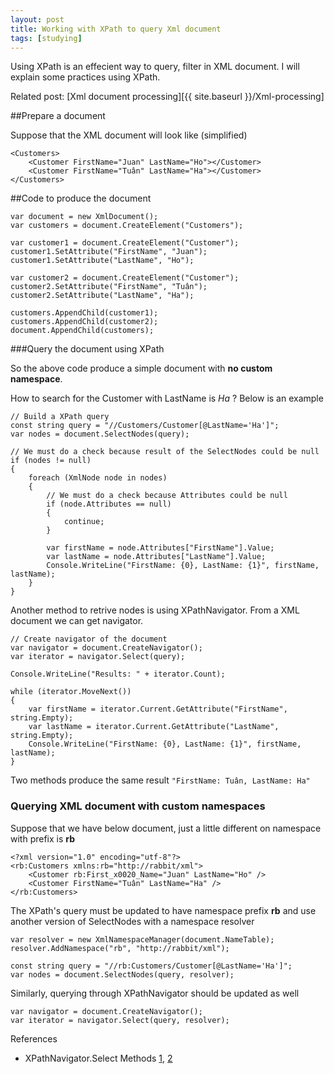 ```yaml
---
layout: post
title: Working with XPath to query Xml document
tags: [studying]
---
```


Using XPath is an effecient way to query, filter in XML document. I will explain some practices using XPath.

Related post: [Xml document processing][{{ site.baseurl }}/Xml-processing]

##Prepare a document

Suppose that the XML document will look like (simplified)

```
<Customers>
	<Customer FirstName="Juan" LastName="Ho"></Customer>
	<Customer FirstName="Tuân" LastName="Ha"></Customer>
</Customers>
```

##Code to produce the document

```
var document = new XmlDocument();
var customers = document.CreateElement("Customers");

var customer1 = document.CreateElement("Customer");
customer1.SetAttribute("FirstName", "Juan");
customer1.SetAttribute("LastName", "Ho");

var customer2 = document.CreateElement("Customer");
customer2.SetAttribute("FirstName", "Tuân");
customer2.SetAttribute("LastName", "Ha");

customers.AppendChild(customer1);
customers.AppendChild(customer2);
document.AppendChild(customers);
```

###Query the document using XPath

So the above code produce a simple document with **no custom namespace**.

How to search for the Customer with LastName is *Ha* ? Below is an example

```
// Build a XPath query
const string query = "//Customers/Customer[@LastName='Ha']";
var nodes = document.SelectNodes(query);

// We must do a check because result of the SelectNodes could be null
if (nodes != null)
{
	foreach (XmlNode node in nodes)
	{
		// We must do a check because Attributes could be null
		if (node.Attributes == null)
		{
			continue;
		}

		var firstName = node.Attributes["FirstName"].Value;
		var lastName = node.Attributes["LastName"].Value;
		Console.WriteLine("FirstName: {0}, LastName: {1}", firstName, lastName);
	}
}
```

Another method to retrive nodes is using XPathNavigator. From a XML document we can get navigator.

```
// Create navigator of the document
var navigator = document.CreateNavigator();
var iterator = navigator.Select(query);

Console.WriteLine("Results: " + iterator.Count);

while (iterator.MoveNext())
{
	var firstName = iterator.Current.GetAttribute("FirstName", string.Empty);
	var lastName = iterator.Current.GetAttribute("LastName", string.Empty);
	Console.WriteLine("FirstName: {0}, LastName: {1}", firstName, lastName);
}
```

Two methods produce the same result
`"FirstName: Tuân, LastName: Ha"`

### Querying XML document with custom namespaces

Suppose that we have below document, just a little different on namespace with prefix is **rb**

```
<?xml version="1.0" encoding="utf-8"?>
<rb:Customers xmlns:rb="http://rabbit/xml">
	<Customer rb:First_x0020_Name="Juan" LastName="Ho" />
	<Customer FirstName="Tuân" LastName="Ha" />
</rb:Customers>
```

The XPath's query must be updated to have namespace prefix **rb** and use another version of SelectNodes with
a namespace resolver

```
var resolver = new XmlNamespaceManager(document.NameTable);
resolver.AddNamespace("rb", "http://rabbit/xml");

const string query = "//rb:Customers/Customer[@LastName='Ha']";
var nodes = document.SelectNodes(query, resolver);
```

Similarly, querying through XPathNavigator should be updated as well

```
var navigator = document.CreateNavigator();
var iterator = navigator.Select(query, resolver);
```

References
- XPathNavigator.Select Methods [1][1], [2][2]

[1]: https://msdn.microsoft.com/en-us/library/0ea193ac(v=vs.110).aspx
[2]: https://msdn.microsoft.com/en-us/library/6k4x060d(v=vs.110).aspx